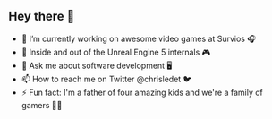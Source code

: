 ## Hey there 👋

- 🔭 I’m currently working on awesome video games at Survios 🎧
- 🌱 Inside and out of the Unreal Engine 5 internals 🎮
- 💬 Ask me about software development 🖥️
- 📫 How to reach me on Twitter @chrisledet 🐦
- ⚡ Fun fact: I'm a father of four amazing kids and we're a family of gamers 🐉🎲
